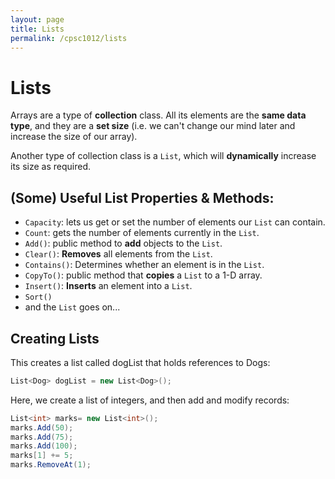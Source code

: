 ```yaml
---
layout: page
title: Lists
permalink: /cpsc1012/lists
---
```

# Lists
Arrays are a type of **collection** class. All its elements are the **same data type**, and they are a **set size** (i.e. we can't change our mind later and increase the size of our array).

Another type of collection class is a `List`, which will **dynamically** increase its size as required. 

## (Some) Useful List Properties & Methods:
- `Capacity`: lets us get or set the number of elements our `List` can contain.
- `Count`: gets the number of elements currently in the `List`.
- `Add()`: public method to **add** objects to the `List`.
- `Clear()`: **Removes** all elements from the `List`.
- `Contains()`: Determines whether an element is in the `List`.
- `CopyTo()`: public method that **copies** a `List` to a 1-D array.
- `Insert()`: **Inserts** an element into a `List`.
- `Sort()`
- and the `List` goes on...

## Creating Lists

This creates a list called dogList that holds references to Dogs:
```csharp
List<Dog> dogList = new List<Dog>();
```

Here, we create a list of integers, and then add and modify records:
```csharp
List<int> marks= new List<int>();
marks.Add(50);
marks.Add(75);
marks.Add(100);
marks[1] += 5;
marks.RemoveAt(1);
```